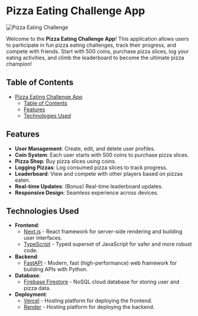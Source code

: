 # Pizza Eating Challenge App

![Pizza Eating Challenge](https://user-images.githubusercontent.com/yourusername/pizza-eating-challenge-banner.png)

Welcome to the **Pizza Eating Challenge App**! This application allows users to participate in fun pizza eating challenges, track their progress, and compete with friends. Start with 500 coins, purchase pizza slices, log your eating activities, and climb the leaderboard to become the ultimate pizza champion!

## Table of Contents

- [Pizza Eating Challenge App](#pizza-eating-challenge-app)
  - [Table of Contents](#table-of-contents)
  - [Features](#features)
  - [Technologies Used](#technologies-used)

## Features

- **User Management**: Create, edit, and delete user profiles.
- **Coin System**: Each user starts with 500 coins to purchase pizza slices.
- **Pizza Shop**: Buy pizza slices using coins.
- **Logging Pizzas**: Log consumed pizza slices to track progress.
- **Leaderboard**: View and compete with other players based on pizzas eaten.
- **Real-time Updates**: (Bonus) Real-time leaderboard updates.
- **Responsive Design**: Seamless experience across devices.

## Technologies Used

- **Frontend**:
  - [Next.js](https://nextjs.org/) - React framework for server-side rendering and building user interfaces.
  - [TypeScript](https://www.typescriptlang.org/) - Typed superset of JavaScript for safer and more robust code.
- **Backend**:
  - [FastAPI](https://fastapi.tiangolo.com/) - Modern, fast (high-performance) web framework for building APIs with Python.
- **Database**:
  - [Firebase Firestore](https://firebase.google.com/docs/firestore) - NoSQL cloud database for storing user and pizza data.
- **Deployment**:
  - [Vercel](https://vercel.com/) - Hosting platform for deploying the frontend.
  - [Render](https://https://render.com//) - Hosting platform for deploying the backend.
